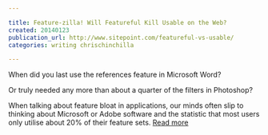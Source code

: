 ```yaml
---

title: Feature-zilla! Will Featureful Kill Usable on the Web?
created: 20140123
publication_url: http://www.sitepoint.com/featureful-vs-usable/
categories: writing chrischinchilla

---
```

When did you last use the references feature in Microsoft Word?

Or truly needed any more than about a quarter of the filters in Photoshop?

When talking about feature bloat in applications, our minds often slip to thinking about Microsoft or Adobe software and the statistic that most users only utilise about 20% of their feature sets.
[Read more](http://www.sitepoint.com/featureful-vs-usable/)
